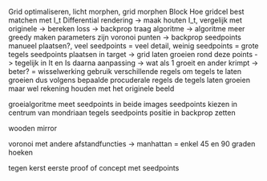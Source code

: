 Grid optimaliseren, licht morphen, grid morphen
Block
Hoe gridcel best matchen met I_t
Differential rendering -> maak houten I_t, vergelijk met originele -> bereken loss -> backprop
traag algoritme -> algoritme meer greedy maken
parameters zijn voronoi punten -> backprop
seedpoints manueel plaatsen?, veel seedpoints = veel detail, weinig seedpoints = grote tegels
seedpoints plaatsen in target -> grid laten groeien rond deze points -> tegelijk in It en Is
daarna aanpassing -> wat als 1 groeit en ander krimpt -> beter? = wisselwerking
gebruik verschillende regels om tegels te laten groeien
dus volgens bepaalde procuderale regels de tegels laten groeien maar wel rekening houden met het originele beeld

groeialgoritme meet seedpoints in beide images
seedpoints kiezen in centrum van mondriaan tegels
seedpoints positie in backprop zetten

wooden mirror 

voronoi met andere afstandfuncties -> manhattan = enkel 45 en 90 graden hoeken

tegen kerst eerste proof of concept met seedpoints